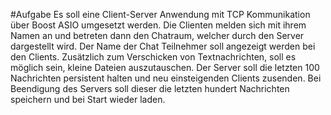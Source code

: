 #Aufgabe
Es soll eine Client-Server Anwendung mit TCP Kommunikation über Boost ASIO umgesetzt werden. Die Clienten melden sich mit ihrem Namen an und betreten dann den Chatraum, welcher durch den Server dargestellt wird. Der Name der Chat Teilnehmer soll angezeigt werden bei den Clients. Zusätzlich zum Verschicken von Textnachrichten, soll es möglich sein, kleine Dateien auszutauschen. Der Server soll die letzten 100 Nachrichten persistent halten und neu einsteigenden Clients zusenden. Bei Beendigung des Servers soll dieser die letzten hundert Nachrichten speichern und bei Start wieder laden.